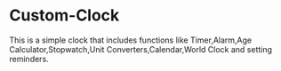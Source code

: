 # Custom-Clock
This is a simple clock that includes functions like Timer,Alarm,Age Calculator,Stopwatch,Unit Converters,Calendar,World Clock and setting reminders.

